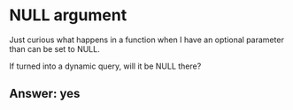 # NULL argument

Just curious what happens in a function when I have an optional parameter than can be set to NULL.

If turned into a dynamic query, will it be NULL there?

## Answer: yes

